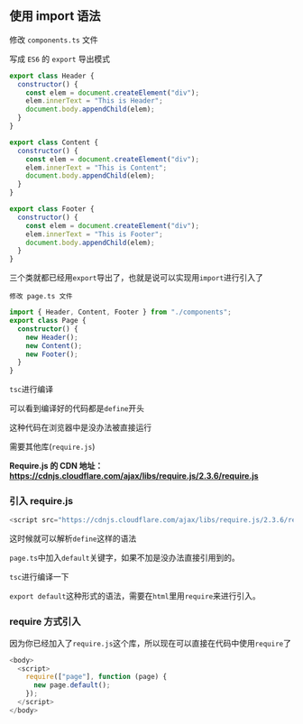 
## 使用 import 语法

修改 `components.ts` 文件

写成 `ES6` 的 `export` 导出模式

```js
export class Header {
  constructor() {
    const elem = document.createElement("div");
    elem.innerText = "This is Header";
    document.body.appendChild(elem);
  }
}

export class Content {
  constructor() {
    const elem = document.createElement("div");
    elem.innerText = "This is Content";
    document.body.appendChild(elem);
  }
}

export class Footer {
  constructor() {
    const elem = document.createElement("div");
    elem.innerText = "This is Footer";
    document.body.appendChild(elem);
  }
}
```

三个类就都已经用`export`导出了，也就是说可以实现用`import`进行引入了

`修改 page.ts 文件`

`````typescript
import { Header, Content, Footer } from "./components";
export class Page {
  constructor() {
    new Header();
    new Content();
    new Footer();
  }
}
`````

`tsc`进行编译

可以看到编译好的代码都是`define`开头

这种代码在浏览器中是没办法被直接运行

需要其他库(`require.js`)

**Require.js 的 CDN 地址： https://cdnjs.cloudflare.com/ajax/libs/require.js/2.3.6/require.js**

### 引入 require.js

```js
<script src="https://cdnjs.cloudflare.com/ajax/libs/require.js/2.3.6/require.js"></script>
```

这时候就可以解析`define`这样的语法 

`page.ts`中加入`default`关键字，如果不加是没办法直接引用到的。

`tsc`进行编译一下

`export default`这种形式的语法，需要在`html`里用`require`来进行引入。

### require 方式引入

因为你已经加入了`require.js`这个库，所以现在可以直接在代码中使用`require`了

```typescript
<body>
  <script>
    require(["page"], function (page) {
      new page.default();
    });
  </script>
</body>
```
